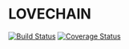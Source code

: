 # LOVECHAIN
[![Build Status](https://travis-ci.org/BetterWorldInternational/LOVECHAIN.svg?branch=master)](https://travis-ci.org/BetterWorldInternational/LOVECHAIN)
[![Coverage Status](https://coveralls.io/repos/github/BetterWorldInternational/LOVECHAIN/badge.svg?branch=master&service=github)](https://coveralls.io/github/BetterWorldInternational/LOVECHAIN?branch=master)
